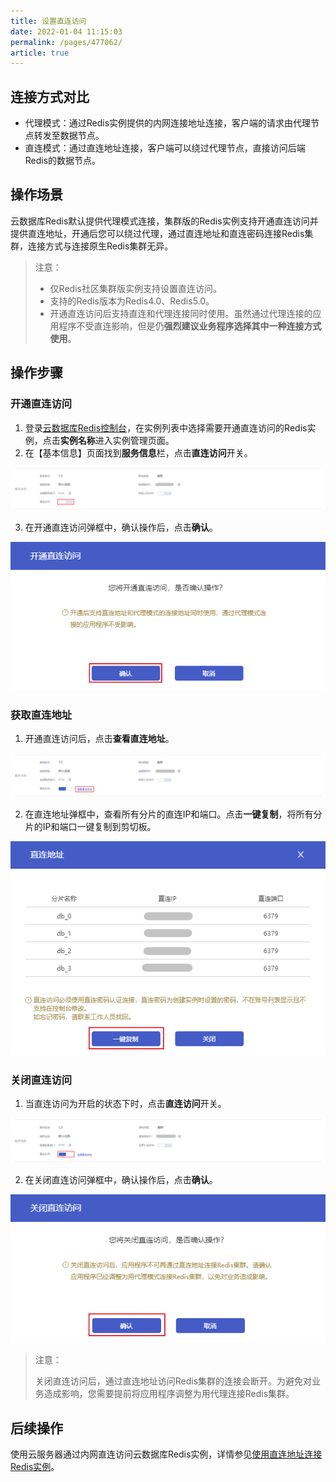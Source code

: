 ```yaml
---
title: 设置直连访问
date: 2022-01-04 11:15:03
permalink: /pages/477062/
article: true
---
```


## 连接方式对比

- 代理模式：通过Redis实例提供的内网连接地址连接，客户端的请求由代理节点转发至数据节点。
- 直连模式：通过直连地址连接，客户端可以绕过代理节点，直接访问后端Redis的数据节点。

## 操作场景

云数据库Redis默认提供代理模式连接，集群版的Redis实例支持开通直连访问并提供直连地址，开通后您可以绕过代理，通过直连地址和直连密码连接Redis集群，连接方式与连接原生Redis集群无异。

> 注意：
>
> - 仅Redis社区集群版实例支持设置直连访问。
> - 支持的Redis版本为Redis4.0、Redis5.0。
> - 开通直连访问后支持直连和代理连接同时使用。虽然通过代理连接的应用程序不受直连影响，但是仍**强烈建议业务程序选择其中一种连接方式使用**。

## 操作步骤

### 开通直连访问

1. 登录[云数据库Redis控制台](https://console.capitalonline.net/dbinstances)，在实例列表中选择需要开通直连访问的Redis实例，点击**实例名称**进入实例管理页面。
2. 在【基本信息】页面找到**服务信息**栏，点击**直连访问**开关。

![081](../../pics/081.png)

3. 在开通直连访问弹框中，确认操作后，点击**确认**。

![082](../../pics/082.png)

### 获取直连地址

1. 开通直连访问后，点击**查看直连地址**。

![083](../../pics/083.png)

2. 在直连地址弹框中，查看所有分片的直连IP和端口。点击**一键复制**，将所有分片的IP和端口一键复制到剪切板。

![084](../../pics/084.png)

### 关闭直连访问

1. 当直连访问为开启的状态下时，点击**直连访问**开关。

![085](../../pics/085.png)

2. 在关闭直连访问弹框中，确认操作后，点击**确认**。

![086](../../pics/086.png)

> 注意：
>
> 关闭直连访问后，通过直连地址访问Redis集群的连接会断开。为避免对业务造成影响，您需要提前将应用程序调整为用代理连接Redis集群。

## 后续操作

使用云服务器通过内网直连访问云数据库Redis实例，详情参见[使用直连地址连接Redis实例](./../../05.操作指南/03.连接实例/03.使用直连地址连接.md)。